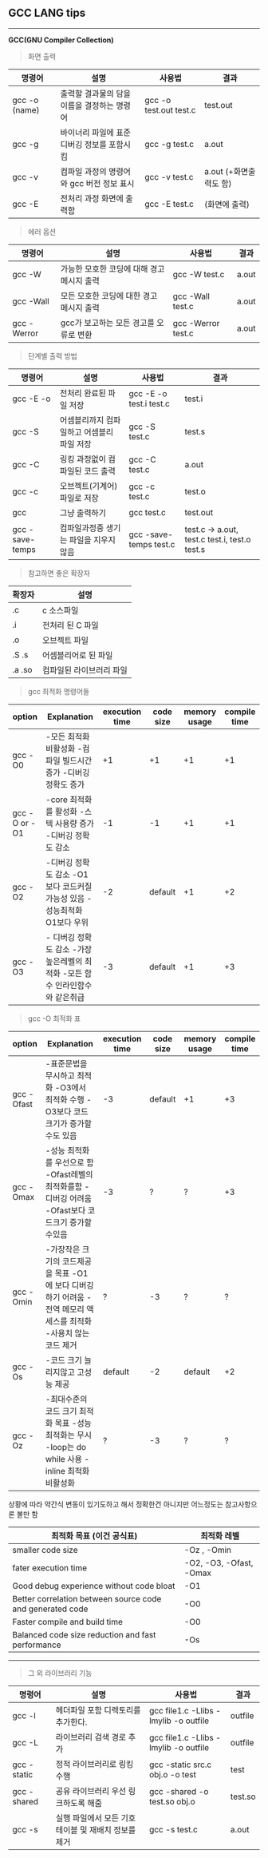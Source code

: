 ## GCC LANG tips
------------------------
**GCC(GNU Compiler Collection)**


>화면 출력

| 명령어 | 설명 | 사용법 | 결과 |
| --- | --- | --- | --- |
| gcc -o (name) | 출력할 결과물의 담을 이름을 결정하는 명령어  | gcc -o test.out test.c | test.out |
| gcc -g | 바이너리 파일에 표준 디버깅 정보를 포함시킴 | gcc -g test.c | a.out |
| gcc -v | 컴파일 과정의 명령어와 gcc 버전 정보 표시 | gcc -v test.c | a.out (+화면출력도 함) |
| gcc -E | 전처리 과정 화면에 출력함 | gcc -E test.c | (화면에 출력) |


> 에러 옵션  

| 명령어 | 설명 | 사용법 | 결과 |
| --- | --- | --- | --- |
| gcc -W | 가능한 모호한 코딩에 대해 경고 메시지 출력 | gcc -W test.c | a.out |
| gcc -Wall | 모든 모호한 코딩에 대한 경고 메시지 출력 | gcc -Wall test.c | a.out |
| gcc -Werror | gcc가 보고하는 모든 경고를 오류로 변환 | gcc -Werror test.c | a.out |

> 단계별 출력 방법

| 명령어 | 설명 | 사용법 | 결과 |
| --- | --- | --- | --- |
| gcc -E -o | 전처리 완료된 파일 저장 | gcc -E -o test.i test.c | test.i |
| gcc -S | 어셈블리까지 컴파일하고  어셈블리 파일 저장 | gcc -S  test.c | test.s |
| gcc -C | 링킹 과정없이 컴파일된 코드 출력 | gcc -C test.c | a.out |
| gcc -c | 오브젝트(기계어) 파일로 저장 | gcc -c test.c | test.o |
| gcc  | 그냥 출력하기 | gcc test.c | test.out |
| gcc -save-temps  | 컴파일과정중 생기는 파일을 지우지않음 | gcc -save-temps test.c | test.c ->    a.out, test.c   test.i, test.o   test.s |

> 참고하면 좋은 확장자

| 확장자 | 설명 |
| --- | --- |
| .c | c 소스파일 |
| .i | 전처리 된 C 파일 |
| .o | 오브젝트 파일 |
| .S .s | 어셈블리어로 된 파일 |
| .a .so | 컴파일된 라이브러리 파일 |

> gcc 최적화 명령어들


| option | Explanation | execution time | code size | memory usage | compile time |
| --- | --- | --- | --- | --- | --- |
| gcc -O0 | \-모든 최적화 비활성화   \-컴파일 빌드시간 증가   \-디버깅 정확도 증가 | +1 | +1 | +1 | +1 |
| gcc -O or -O1 | \-core 최적화를 활성화   \-스텍 사용량 증가   \-디버깅 정확도 감소 | \-1 | \-1 | +1 | +1 |
| gcc -O2 | \-디버깅 정확도 감소   \-O1보다 코드커질 가능성 있음   \-성능최적화 O1보다 우위 | \-2 | default | +1 | +2 |
| gcc -O3 | \- 디버깅 정확도 감소   \-가장 높은레벨의 최적화   \-모든 함수 인라인함수와 같은취급 | \-3 | default | +1 | +3 |

> gcc -O 최적화 표

| option | Explanation | execution time | code size | memory usage | compile time |
| --- | --- | --- | --- | --- | --- |
| gcc -Ofast | \-표준문법을 무시하고 최적화   \-O3에서 최적화 수행   \-O3보다 코드크기가 증가할수도 있음 | \-3 | default | +1 | +3 |
| gcc -Omax    | \-성능 최적화를 우선으로 함   \-Ofast레벨의 최적화를함   \-디버깅 어려움   \-Ofast보다 코드크기 증가할수있음 | \-3 | ? | ? | +3 |
| gcc -Omin    | \-가장작은 크기의 코드제공을 목표   \-O1에 보다 디버깅하기 어려움   \-전역 메모리 액세스를 최적화   \-사용치 않는코드 제거 | ? | \-3 | ? | ? |
| gcc -Os | \-코드 크기 늘리지않고 고성능 제공 | default | \-2 | default | +2 |
| gcc -Oz    | \-최대수준의 코드 크기 최적화 목표   \-성능 최적화는 무시   \-loop는 do while 사용   \-inline 최적화 비활성화 | ? | \-3 | ? | ? |

상황에 따라 약간식 변동이 있기도하고 해서 정확한건 아니지만 어느정도는 참고사항으론 볼만 함



| 최적화 목표 (이건 공식표) | 최적화 레벨 |
| --- | --- |
| smaller code size | \-Oz , -Omin |
| fater execution time | \-O2, -O3, -Ofast, -Omax |
| Good debug experience without code bloat | \-O1 |
| Better correlation between source code and generated code | \-O0 |
| Faster compile and build time | \-O0 |
| Balanced code size reduction and fast performance | \-Os |

----------

>그 외 라이브러리 기능

| 명령어 | 설명 | 사용법 | 결과 |
| --- | --- | --- | --- |
| gcc -l | 헤더파일 포함 디렉토리를 추가한다. | gcc file1.c -Llibs -lmylib -o outfile | outfile |
| gcc -L | 라이브러리 검색 경로 추가 | gcc file1.c -Llibs -lmylib -o outfile | outfile |
| gcc -static | 정적 라이브러리로 링킹 수행 | gcc -static src.c obj.o -o test | test |
| gcc -shared | 공유 라이브러리 우선 링크하도록 해줌 | gcc -shared -o test.so obj.o | test.so |
| gcc -s | 실행 파일에서 모든 기호 테이블 및 재배치 정보를 제거 | gcc -s test.c | a.out |
